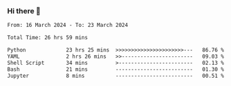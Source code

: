 ### Hi there 👋

<!--
**ututono/ututono** is a ✨ _special_ ✨ repository because its `README.md` (this file) appears on your GitHub profile.

Here are some ideas to get you started:

- 🔭 I’m currently working on ...
- 🌱 I’m currently learning ...
- 👯 I’m looking to collaborate on ...
- 🤔 I’m looking for help with ...
- 💬 Ask me about ...
- 📫 How to reach me: ...
- 😄 Pronouns: ...
- ⚡ Fun fact: ...
-->



<!--START_SECTION:waka-->

```txt
From: 16 March 2024 - To: 23 March 2024

Total Time: 26 hrs 59 mins

Python             23 hrs 25 mins  >>>>>>>>>>>>>>>>>>>>>>---   86.76 %
YAML               2 hrs 26 mins   >>-----------------------   09.03 %
Shell Script       34 mins         >------------------------   02.13 %
Bash               21 mins         -------------------------   01.30 %
Jupyter            8 mins          -------------------------   00.51 %
```

<!--END_SECTION:waka-->

